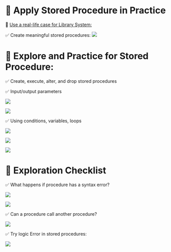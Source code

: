 ﻿ # 🧠 Apply Stored Procedure in Practice  

📌 <ins>Use a real-life case for Library System:</ins>

   ✅ Create meaningful stored procedures:
   ![](./image/sp1.png)

 # 🧠 Explore and Practice for  Stored Procedure:

✅ Create, execute, alter, and drop stored procedures 

✅ Input/output parameters 


![](./image/sp3.png)

![](./image/sp4.png)

✅ Using conditions, variables, loops 

![](./image/sp5if_no.png)

![](./image/sp5if_yes.png)

![](./image/sp6Loop.png)

# 🧠 Exploration Checklist

✅ What happens if procedure has a syntax error? 

![](./image/sp7SynatxError.png)


![](./image/sp9SyntaxError.png)

✅ Can a procedure call another procedure?

![](./image/sp8SpCallingAnotherSp.png)


✅ Try logic Error in stored procedures:


![](./image/sp9IncorrectDataTypeError.png)

